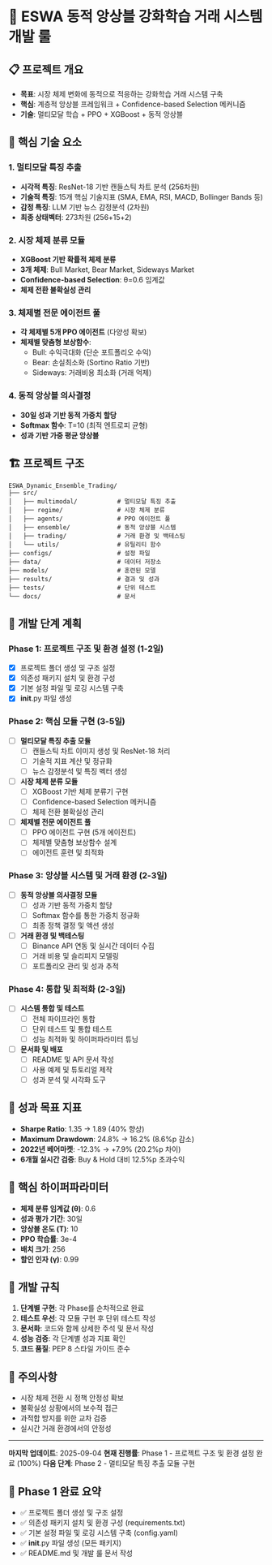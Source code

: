 # 🚀 ESWA 동적 앙상블 강화학습 거래 시스템 개발 룰

## 📋 **프로젝트 개요**
- **목표**: 시장 체제 변화에 동적으로 적응하는 강화학습 거래 시스템 구축
- **핵심**: 계층적 앙상블 프레임워크 + Confidence-based Selection 메커니즘
- **기술**: 멀티모달 학습 + PPO + XGBoost + 동적 앙상블

## 🎯 **핵심 기술 요소**

### 1. 멀티모달 특징 추출
- **시각적 특징**: ResNet-18 기반 캔들스틱 차트 분석 (256차원)
- **기술적 특징**: 15개 핵심 기술지표 (SMA, EMA, RSI, MACD, Bollinger Bands 등)
- **감정 특징**: LLM 기반 뉴스 감정분석 (2차원)
- **최종 상태벡터**: 273차원 (256+15+2)

### 2. 시장 체제 분류 모듈
- **XGBoost 기반 확률적 체제 분류**
- **3개 체제**: Bull Market, Bear Market, Sideways Market
- **Confidence-based Selection**: θ=0.6 임계값
- **체제 전환 불확실성 관리**

### 3. 체제별 전문 에이전트 풀
- **각 체제별 5개 PPO 에이전트** (다양성 확보)
- **체제별 맞춤형 보상함수**:
  - Bull: 수익극대화 (단순 포트폴리오 수익)
  - Bear: 손실최소화 (Sortino Ratio 기반)
  - Sideways: 거래비용 최소화 (거래 억제)

### 4. 동적 앙상블 의사결정
- **30일 성과 기반 동적 가중치 할당**
- **Softmax 함수**: T=10 (최적 엔트로피 균형)
- **성과 기반 가중 평균 앙상블**

## 🏗️ **프로젝트 구조**
```
ESWA_Dynamic_Ensemble_Trading/
├── src/
│   ├── multimodal/           # 멀티모달 특징 추출
│   ├── regime/               # 시장 체제 분류
│   ├── agents/               # PPO 에이전트 풀
│   ├── ensemble/             # 동적 앙상블 시스템
│   ├── trading/              # 거래 환경 및 백테스팅
│   └── utils/                # 유틸리티 함수
├── configs/                  # 설정 파일
├── data/                     # 데이터 저장소
├── models/                   # 훈련된 모델
├── results/                  # 결과 및 성과
├── tests/                    # 단위 테스트
└── docs/                     # 문서
```

## 📅 **개발 단계 계획**

### **Phase 1: 프로젝트 구조 및 환경 설정 (1-2일)**
- [x] 프로젝트 폴더 생성 및 구조 설정
- [x] 의존성 패키지 설치 및 환경 구성
- [x] 기본 설정 파일 및 로깅 시스템 구축
- [x] __init__.py 파일 생성

### **Phase 2: 핵심 모듈 구현 (3-5일)**
- [ ] **멀티모달 특징 추출 모듈**
  - [ ] 캔들스틱 차트 이미지 생성 및 ResNet-18 처리
  - [ ] 기술적 지표 계산 및 정규화
  - [ ] 뉴스 감정분석 및 특징 벡터 생성
- [ ] **시장 체제 분류 모듈**
  - [ ] XGBoost 기반 체제 분류기 구현
  - [ ] Confidence-based Selection 메커니즘
  - [ ] 체제 전환 불확실성 관리
- [ ] **체제별 전문 에이전트 풀**
  - [ ] PPO 에이전트 구현 (5개 에이전트)
  - [ ] 체제별 맞춤형 보상함수 설계
  - [ ] 에이전트 훈련 및 최적화

### **Phase 3: 앙상블 시스템 및 거래 환경 (2-3일)**
- [ ] **동적 앙상블 의사결정 모듈**
  - [ ] 성과 기반 동적 가중치 할당
  - [ ] Softmax 함수를 통한 가중치 정규화
  - [ ] 최종 정책 결정 및 액션 생성
- [ ] **거래 환경 및 백테스팅**
  - [ ] Binance API 연동 및 실시간 데이터 수집
  - [ ] 거래 비용 및 슬리피지 모델링
  - [ ] 포트폴리오 관리 및 성과 추적

### **Phase 4: 통합 및 최적화 (2-3일)**
- [ ] **시스템 통합 및 테스트**
  - [ ] 전체 파이프라인 통합
  - [ ] 단위 테스트 및 통합 테스트
  - [ ] 성능 최적화 및 하이퍼파라미터 튜닝
- [ ] **문서화 및 배포**
  - [ ] README 및 API 문서 작성
  - [ ] 사용 예제 및 튜토리얼 제작
  - [ ] 성과 분석 및 시각화 도구

## 🎯 **성과 목표 지표**
- **Sharpe Ratio**: 1.35 → 1.89 (40% 향상)
- **Maximum Drawdown**: 24.8% → 16.2% (8.6%p 감소)
- **2022년 베어마켓**: -12.3% → +7.9% (20.2%p 차이)
- **6개월 실시간 검증**: Buy & Hold 대비 12.5%p 초과수익

## 🔧 **핵심 하이퍼파라미터**
- **체제 분류 임계값 (θ)**: 0.6
- **성과 평가 기간**: 30일
- **앙상블 온도 (T)**: 10
- **PPO 학습률**: 3e-4
- **배치 크기**: 256
- **할인 인자 (γ)**: 0.99

## 📝 **개발 규칙**
1. **단계별 구현**: 각 Phase를 순차적으로 완료
2. **테스트 우선**: 각 모듈 구현 후 단위 테스트 작성
3. **문서화**: 코드와 함께 상세한 주석 및 문서 작성
4. **성능 검증**: 각 단계별 성과 지표 확인
5. **코드 품질**: PEP 8 스타일 가이드 준수

## 🚨 **주의사항**
- 시장 체제 전환 시 정책 안정성 확보
- 불확실성 상황에서의 보수적 접근
- 과적합 방지를 위한 교차 검증
- 실시간 거래 환경에서의 안정성

---
**마지막 업데이트**: 2025-09-04
**현재 진행률**: Phase 1 - 프로젝트 구조 및 환경 설정 완료 (100%)
**다음 단계**: Phase 2 - 멀티모달 특징 추출 모듈 구현

## 🎉 **Phase 1 완료 요약**
- ✅ 프로젝트 폴더 생성 및 구조 설정
- ✅ 의존성 패키지 설치 및 환경 구성 (requirements.txt)
- ✅ 기본 설정 파일 및 로깅 시스템 구축 (config.yaml)
- ✅ __init__.py 파일 생성 (모든 패키지)
- ✅ README.md 및 개발 룰 문서 작성
